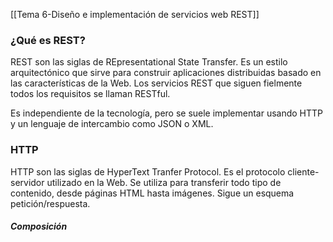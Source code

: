 [[Tema 6-Diseño e implementación de servicios web REST]]

### ¿Qué es REST?
REST son las siglas de REpresentational State Transfer. Es un estilo arquitectónico que sirve para construir aplicaciones distribuidas basado en las características de la Web. Los servicios REST que siguen fielmente todos los requisitos se llaman RESTful.

Es independiente de la tecnología, pero se suele implementar usando HTTP y un lenguaje de intercambio como JSON o XML. 

### HTTP
HTTP son las siglas de HyperText Tranfer Protocol. Es el protocolo cliente-servidor utilizado en la Web. Se utiliza para transferir todo tipo de contenido, desde páginas HTML hasta imágenes. Sigue un esquema petición/respuesta.

##### Composición
